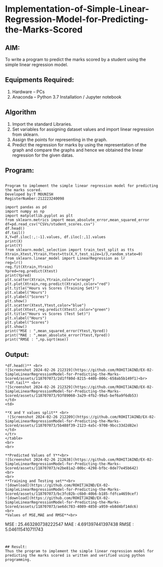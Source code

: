 # Implementation-of-Simple-Linear-Regression-Model-for-Predicting-the-Marks-Scored

## AIM:
To write a program to predict the marks scored by a student using the simple linear regression model.

## Equipments Required:
1. Hardware – PCs
2. Anaconda – Python 3.7 Installation / Jupyter notebook

## Algorithm
1. Import the standard Libraries.
2. Set variables for assigning dataset values and import linear regression from sklearn.
3. Assign the points for representing in the graph.
4. Predict the regression for marks by using the representation of the graph and compare the graphs and hence we obtained the linear regression for the given datas.
## Program:
```

Program to implement the simple linear regression model for predicting the marks scored.
Developed by:T MOUNISH 
RegisterNumber:212223240098  

import pandas as pd
import numpy as np
import matplotlib.pyplot as plt
from sklearn.metrics import mean_absolute_error,mean_squared_error
df=pd.read_csv("CSVs/student_scores.csv")
df.head()
df.tail()
X,Y=df.iloc[:,:-1].values, df.iloc[:,1].values
print(X)
print(Y)
from sklearn.model_selection import train_test_split as tts
Xtrain,Xtest,Ytrain,Ytest=tts(X,Y,test_size=1/3,random_state=0)
from sklearn.linear_model import LinearRegression as lr
reg=lr()
reg.fit(Xtrain,Ytrain)
Ypred=reg.predict(Xtest)
print(Ypred)
plt.scatter(Xtrain,Ytrain,color="orange")
plt.plot(Xtrain,reg.predict(Xtrain),color="red")
plt.title("Hours vs Scores (Training Set)")
plt.xlabel("Hours")
plt.ylabel("Scores")
plt.show()
plt.scatter(Xtest,Ytest,color="blue")
plt.plot(Xtest,reg.predict(Xtest),color="green")
plt.title("Hours vs Scores (Test Set)")
plt.xlabel("Hours")
plt.ylabel("Scores")
plt.show()
print("MSE : ",mean_squared_error(Ytest,Ypred))
print("MAE : ",mean_absolute_error(Ytest,Ypred))
print("RMSE : ",np.sqrt(mse))

```

## Output:
```
*df.head()** <br>
![Screenshot 2024-02-26 212319](https://github.com/ROHITJAIND/EX-02-SimpleLinearRegressionModel-for-Predicting-the-Marks-Scored/assets/118707073/2d1ff80d-8215-440b-806c-658ab5b149f1)<br>
**df.tail** <br>
![Screenshot 2024-02-26 212329](https://github.com/ROHITJAIND/EX-02-SimpleLinearRegressionModel-for-Predicting-the-Marks-Scored/assets/118707073/93f89060-3a29-4fb2-99a5-bef6a9f6db53)
</td> 
<td>

**X and Y values split** <br>
 ![Screenshot 2024-02-26 212209](https://github.com/ROHITJAIND/EX-02-SimpleLinearRegressionModel-for-Predicting-the-Marks-Scored/assets/118707073/5b488f39-2123-4a5c-9708-9bcc33d2d82e)
</td>
</tr> 
</table>
<br>
<br>

**Predicted Values of Y**<br>
![Screenshot 2024-02-26 212638](https://github.com/ROHITJAIND/EX-02-SimpleLinearRegressionModel-for-Predicting-the-Marks-Scored/assets/118707073/e2be81a2-00bc-4298-bfbc-0de77e45b642)
<br>
<br>
**Training and Testing set**<br>
![download](https://github.com/ROHITJAIND/EX-02-SimpleLinearRegressionModel-for-Predicting-the-Marks-Scored/assets/118707073/bc3fc02b-c6b0-40b6-b185-fdfca4659cef)
![download](https://github.com/ROHITJAIND/EX-02-SimpleLinearRegressionModel-for-Predicting-the-Marks-Scored/assets/118707073/ae6dc783-4089-4850-a959-eb8d4bf14dc6)
<br>
*Values of MSE,MAE and RMSE**<br>
```
MSE :  25.463280738222547
MAE :  4.691397441397438
RMSE :  5.046115410711743

```


## Result:
Thus the program to implement the simple linear regression model for predicting the marks scored is written and verified using python programming.
